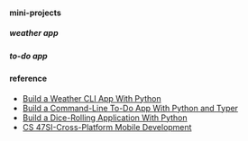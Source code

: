 
#### mini-projects 

##### weather app  

##### to-do app  

#### reference
* [Build a Weather CLI App With Python](https://realpython.com/build-a-python-weather-app-cli/)
* [Build a Command-Line To-Do App With Python and Typer](https://realpython.com/python-typer-cli/) 
* [Build a Dice-Rolling Application With Python](https://realpython.com/python-dice-roll/)
* [CS 47SI-Cross-Platform Mobile Development](https://web.stanford.edu/class/cs47si/)